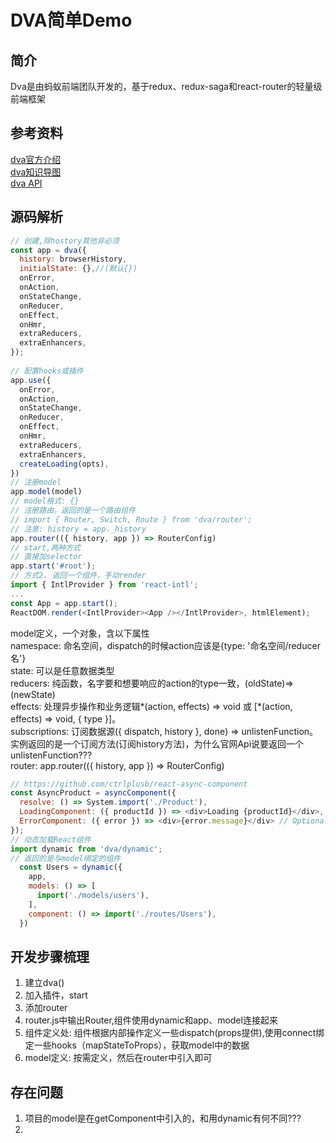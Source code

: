 # DVA简单Demo  
  
## 简介  
Dva是由蚂蚁前端团队开发的，基于redux、redux-saga和react-router的轻量级前端框架    
  
## 参考资料  
[dva官方介绍](https://github.com/dvajs/dva/blob/master/README_zh-CN.md)    
[dva知识导图](https://github.com/dvajs/dva-knowledgemap)    
[dva API](https://github.com/dvajs/dva/blob/master/docs/API_zh-CN.md)  
  
## 源码解析  
```javascript  
// 创建,除hostory其他非必须  
const app = dva({  
  history: browserHistory,  
  initialState: {},//(默认{})  
  onError,  
  onAction,  
  onStateChange,  
  onReducer,  
  onEffect,  
  onHmr,  
  extraReducers,  
  extraEnhancers,  
});  
  
// 配置hooks或插件  
app.use({  
  onError,  
  onAction,  
  onStateChange,  
  onReducer,  
  onEffect,  
  onHmr,  
  extraReducers,  
  extraEnhancers,  
  createLoading(opts),  
})  
// 注册model  
app.model(model)  
// model格式: {}  
// 注册路由，返回的是一个路由组件  
// import { Router, Switch, Route } from 'dva/router';  
// 注意: history = app._history  
app.router(({ history, app }) => RouterConfig)  
// start,两种方式  
// 直接加selector  
app.start('#root');  
// 方式2. 返回一个组件，手动render  
import { IntlProvider } from 'react-intl';  
...  
const App = app.start();  
ReactDOM.render(<IntlProvider><App /></IntlProvider>, htmlElement);  
```  
  
model定义，一个对象，含以下属性  
  namespace: 命名空间，dispatch的时候action应该是{type: '命名空间/reducer名'}  
  state: 可以是任意数据类型  
  reducers: 纯函数，名字要和想要响应的action的type一致，(oldState)=>(newState)  
  effects: 处理异步操作和业务逻辑*(action, effects) => void 或 [*(action, effects) => void, { type }]。  
  subscriptions: 订阅数据源({ dispatch, history }, done) => unlistenFunction。实例返回的是一个订阅方法(订阅history方法)，为什么官网Api说要返回一个unlistenFunction???  
  router: app.router(({ history, app }) => RouterConfig)  
  
```javascript  
// https://github.com/ctrlplusb/react-async-component  
const AsyncProduct = asyncComponent({  
  resolve: () => System.import('./Product'),  
  LoadingComponent: ({ productId }) => <div>Loading {productId}</div>, // Optional  
  ErrorComponent: ({ error }) => <div>{error.message}</div> // Optional  
});  
// 动态加载React组件  
import dynamic from 'dva/dynamic';  
// 返回的是与model绑定的组件  
  const Users = dynamic({  
    app,  
    models: () => [  
      import('./models/users'),  
    ],  
    component: () => import('./routes/Users'),  
  })  
```  
  
## 开发步骤梳理  
1. 建立dva()  
2. 加入插件，start
3. 添加router  
4. router.js中输出Router,组件使用dynamic和app、model连接起来  
5. 组件定义处: 组件根据内部操作定义一些dispatch(props提供),使用connect绑定一些hooks（mapStateToProps），获取model中的数据  
6. model定义: 按需定义，然后在router中引入即可

## 存在问题
1. 项目的model是在getComponent中引入的，和用dynamic有何不同???
2. 